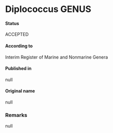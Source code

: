 # Diplococcus GENUS

#### Status
ACCEPTED

#### According to
Interim Register of Marine and Nonmarine Genera

#### Published in
null

#### Original name
null

### Remarks
null